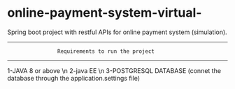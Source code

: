 # online-payment-system-virtual-
Spring boot project with restful APIs for online payment system (simulation).

****************************************************************************
                    Requirements to run the project
****************************************************************************
1-JAVA 8 or above \n
2-java EE \n
3-POSTGRESQL DATABASE (connet the database through the application.settings file)
